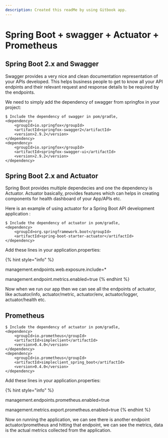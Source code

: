 ```yaml
---
description: Created this readMe by using Gitbook app.
---
```


# Spring Boot + swagger + Actuator + Prometheus

## Spring Boot 2.x and Swagger

Swagger provides a very nice and clean documentation representation of your APIs developed. This helps business people to get to know all your API endpints and their relevant request and response details to be required by the endpoints. 

We need to simply add the dependency of swagger from springfox in your project:

```
$ Include the dependency of swagger in pom/gradle,
<dependency>
	<groupId>io.springfox</groupId>
	<artifactId>springfox-swagger2</artifactId>
	<version>2.9.2</version>
</dependency>
<dependency>
	<groupId>io.springfox</groupId>
	<artifactId>springfox-swagger-ui</artifactId>
	<version>2.9.2</version>
</dependency>
```



## Spring Boot 2.x and Actuator 

Spring Boot provides multiple dependecies and one the dependency is Actuator. Actuator basically, provides features which can helps in creating components for health dashboard of your App/APIs etc. 

Here is an example of using actuator for a Spring Boot API development application :

```
$ Include the dependency of actuator in pom/gradle,
<dependency>
    <groupId>org.springframework.boot</groupId>
    <artifactId>spring-boot-starter-actuator</artifactId>
</dependency>
```

Add these lines in your application.properties:



{% hint style="info" %}


management.endpoints.web.exposure.include=\*

management.endpoint.metrics.enabled=true
{% endhint %}

Now when we run our app then we can see all the endpoints of actuator, like actuator/info, actuator/metric, actuator/env, actuator/logger, actuator/health etc.

## Prometheus

```
$ Include the dependency of actuator in pom/gradle,
<dependency>
	<groupId>io.prometheus</groupId>
	<artifactId>simpleclient</artifactId>
	<version>0.4.0</version>
</dependency>
<dependency>
	<groupId>io.prometheus</groupId>
	<artifactId>simpleclient_spring_boot</artifactId>
	<version>0.4.0</version>
</dependency>
```

Add these lines in your application.properties:

{% hint style="info" %}


management.endpoints.prometheus.enabled=true

management.metrics.export.prometheus.enabled=true
{% endhint %}

Now on running the application, we can see there is another endpoint actuator/prometheus and hitting that endpoint, we can see the metrics, data is the actual metrics collected from the application.

